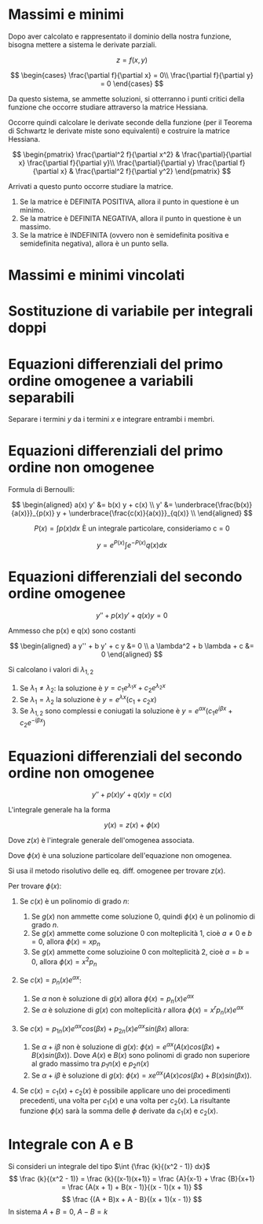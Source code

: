 # Massimi e minimi

Dopo aver calcolato e rappresentato il dominio della nostra funzione, bisogna
mettere a sistema le derivate parziali.

$$ z = f(x,y) $$

$$
\begin{cases}
\frac{\partial f}{\partial x} = 0\\
\frac{\partial f}{\partial y} = 0
\end{cases}
$$

Da questo sistema, se ammette soluzioni, si otterranno i punti critici della
funzione che occorre studiare attraverso la matrice Hessiana.

Occorre quindi calcolare le derivate seconde della funzione
(per il Teorema di Schwartz le derivate miste sono equivalenti)
e costruire la matrice Hessiana.

$$
\begin{pmatrix}
\frac{\partial^2 f}{\partial x^2} & 
\frac{\partial}{\partial x} \frac{\partial f}{\partial y}\\
\frac{\partial}{\partial y} \frac{\partial f}{\partial x} &
\frac{\partial^2 f}{\partial y^2}
\end{pmatrix}
$$

Arrivati a questo punto occorre studiare la matrice.
1. Se la matrice è DEFINITA POSITIVA, allora il punto in questione è un minimo.
2. Se la matrice è DEFINITA NEGATIVA, allora il punto in questione è un massimo.
3. Se la matrice è INDEFINITA (ovvero non è semidefinita positiva e 
   semidefinita negativa), allora è un punto sella.

# Massimi e minimi vincolati

# Sostituzione di variabile per integrali doppi

# Equazioni differenziali del primo ordine omogenee a variabili separabili

Separare i termini $y$ da i termini $x$ e integrare entrambi i membri.

# Equazioni differenziali del primo ordine non omogenee

Formula di Bernoulli:

$$
\begin{aligned}
a(x) y' &= b(x) y + c(x) \\
y' &= \underbrace{\frac{b(x)}{a(x)}}_{p(x)} y + \underbrace{\frac{c(x)}{a(x)}}_{q(x)} \\
\end{aligned}
$$

$$
P(x) = \int p(x) dx \, \, \text{È un integrale particolare, consideriamo c = 0}
$$

$$
y = e^{P(x)} \int e^{-P(x)} q(x) dx
$$

# Equazioni differenziali del secondo ordine omogenee

$$
y'' + p(x) y' + q(x) y = 0
$$

Ammesso che p(x) e q(x) sono costanti

$$
\begin{aligned}
a y'' + b y' + c y &= 0 \\
a \lambda^2 + b \lambda + c &= 0
\end{aligned}
$$

Si calcolano i valori di $\lambda_{1,2}$

1. Se $\lambda_1 \neq \lambda_2$:
   la soluzione è $y = c_1 e^{\lambda_1 x} + c_2 e^{\lambda_2 x}$
2. Se $\lambda_1 = \lambda_2$
   la soluzione è $y = e^{\lambda x} (c_1 + c_2 x)$
3. Se $\lambda_{1,2}$ sono complessi e coniugati
   la soluzione è $y = e^{\alpha x} (c_1 e^{i \beta x} + c_2 e^{-i \beta x})$

# Equazioni differenziali del secondo ordine non omogenee

$$
y'' + p(x) y' + q(x) y = c(x)
$$

L'integrale generale ha la forma

$$y(x) = z(x) + \phi(x)$$

Dove $z(x)$ è l'integrale generale dell'omogenea associata.

Dove $\phi(x)$ è una soluzione particolare dell'equazione non omogenea.

Si usa il metodo risolutivo delle eq. diff. omogenee per trovare $z(x)$.

Per trovare $\phi(x)$:

1. Se $c(x)$ è un polinomio di grado $n$:

   1. Se $g(x)$ non ammette come soluzione $0$, quindi $\phi(x)$ è un polinomio di grado $n$.
   2. Se $g(x)$ ammette come soluzione $0$ con molteplicità $1$, cioè $a \neq 0$ e $b = 0$, allora $\phi(x) = x p_n$
   3. Se $g(x)$ ammette come soluzioine $0$ con molteplicità $2$, cioè $a = b = 0$, allora $\phi(x) = x^2 p_n$

2. Se $c(x) = p_n(x) e^{\alpha x}$:

   1. Se $\alpha$ non è soluzione di $g(x)$ allora $\phi(x) = p_n(x) e^{\alpha x}$
   2. Se $\alpha$ è soluzione di $g(x)$ con molteplicità $r$ allora $\phi(x) = x^r p_n(x) e^{\alpha x}$

3. Se $c(x) = p_{1n}(x) e^{\alpha x} cos(\beta x) + p_{2n}(x) e^{\alpha x} sin(\beta x)$ allora:

   1. Se $\alpha + i \beta$ non è soluzione di $g(x)$:
      $\phi(x) = e^{\alpha x} (A(x) cos(\beta x) + B(x) sin(\beta x))$.
      Dove $A(x)$ e $B(x)$ sono polinomi di grado non superiore al grado massimo tra $p_1n(x)$ e $p_2n(x)$
   2. Se $\alpha + i \beta$ è soluzione di $g(x)$:
      $\phi(x) = x e^{\alpha x} (A(x) cos(\beta x) + B(x) sin(\beta x))$.

4. Se $c(x) = c_1(x) + c_2(x)$ è possibile applicare uno dei procedimenti precedenti, una volta per
   $c_1(x)$ e una volta per $c_2(x)$. La risultante funzione $\phi (x)$ sarà la somma delle $\phi$ derivate
   da $c_1(x)$ e $c_2(x)$.

# Integrale con A e B
Si consideri un integrale del tipo $\int {\frac {k}{(x^2 - 1)} dx}$
$$
\frac {k}{(x^2 - 1)} = \frac {k}{(x-1)(x+1)} = \frac {A}{x-1} + \frac {B}{x+1}
= \frac {A(x + 1) + B(x - 1)}{(x - 1)(x + 1)}
$$
$$
\frac {(A + B)x + A - B}{(x + 1)(x - 1)}
$$
In sistema $A + B = 0$,  $A - B = k$
